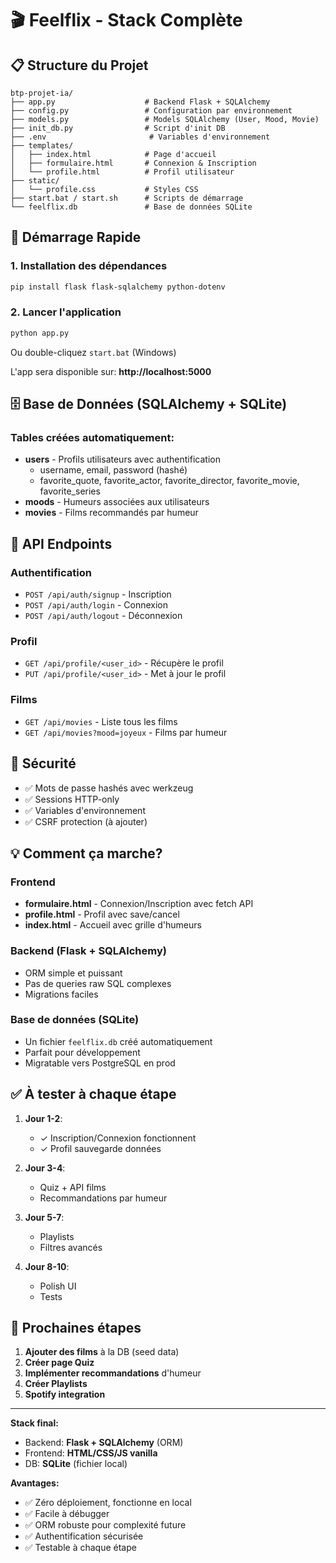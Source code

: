 # 🎬 Feelflix - Stack Complète

## 📋 Structure du Projet

```
btp-projet-ia/
├── app.py                    # Backend Flask + SQLAlchemy
├── config.py                 # Configuration par environnement
├── models.py                 # Models SQLAlchemy (User, Mood, Movie)
├── init_db.py                # Script d'init DB
├── .env                       # Variables d'environnement
├── templates/
│   ├── index.html            # Page d'accueil
│   ├── formulaire.html       # Connexion & Inscription
│   └── profile.html          # Profil utilisateur
├── static/
│   └── profile.css           # Styles CSS
├── start.bat / start.sh      # Scripts de démarrage
└── feelflix.db               # Base de données SQLite
```

## 🚀 Démarrage Rapide

### 1. Installation des dépendances
```bash
pip install flask flask-sqlalchemy python-dotenv
```

### 2. Lancer l'application
```bash
python app.py
```

Ou double-cliquez `start.bat` (Windows)

L'app sera disponible sur: **http://localhost:5000**

## 🗄️ Base de Données (SQLAlchemy + SQLite)

### Tables créées automatiquement:
- **users** - Profils utilisateurs avec authentification
  - username, email, password (hashé)
  - favorite_quote, favorite_actor, favorite_director, favorite_movie, favorite_series
- **moods** - Humeurs associées aux utilisateurs
- **movies** - Films recommandés par humeur

## 🔧 API Endpoints

### Authentification
- `POST /api/auth/signup` - Inscription
- `POST /api/auth/login` - Connexion
- `POST /api/auth/logout` - Déconnexion

### Profil
- `GET /api/profile/<user_id>` - Récupère le profil
- `PUT /api/profile/<user_id>` - Met à jour le profil

### Films
- `GET /api/movies` - Liste tous les films
- `GET /api/movies?mood=joyeux` - Films par humeur

## 🔐 Sécurité

- ✅ Mots de passe hashés avec werkzeug
- ✅ Sessions HTTP-only
- ✅ Variables d'environnement
- ✅ CSRF protection (à ajouter)

## 💡 Comment ça marche?

### Frontend
- **formulaire.html** - Connexion/Inscription avec fetch API
- **profile.html** - Profil avec save/cancel
- **index.html** - Accueil avec grille d'humeurs

### Backend (Flask + SQLAlchemy)
- ORM simple et puissant
- Pas de queries raw SQL complexes
- Migrations faciles

### Base de données (SQLite)
- Un fichier `feelflix.db` créé automatiquement
- Parfait pour développement
- Migratable vers PostgreSQL en prod

## ✅ À tester à chaque étape

1. **Jour 1-2**: 
   - ✓ Inscription/Connexion fonctionnent
   - ✓ Profil sauvegarde données

2. **Jour 3-4**: 
   - Quiz + API films
   - Recommandations par humeur

3. **Jour 5-7**: 
   - Playlists
   - Filtres avancés

4. **Jour 8-10**: 
   - Polish UI
   - Tests

## 📝 Prochaines étapes

1. **Ajouter des films** à la DB (seed data)
2. **Créer page Quiz** 
3. **Implémenter recommandations** d'humeur
4. **Créer Playlists**
5. **Spotify integration**

---

**Stack final:**
- Backend: **Flask + SQLAlchemy** (ORM)
- Frontend: **HTML/CSS/JS vanilla**
- DB: **SQLite** (fichier local)

**Avantages:**
- ✅ Zéro déploiement, fonctionne en local
- ✅ Facile à débugger
- ✅ ORM robuste pour complexité future
- ✅ Authentification sécurisée
- ✅ Testable à chaque étape

